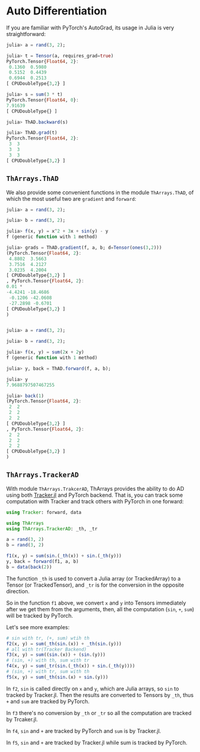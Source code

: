 # Auto Differentiation

If you are familiar with PyTorch's AutoGrad, its usage in Julia is
very straightforward:

```julia
julia> a = rand(3, 2);

julia> t = Tensor(a, requires_grad=true)
PyTorch.Tensor{Float64, 2}:
 0.1360  0.5980
 0.5152  0.4439
 0.6944  0.2513
[ CPUDoubleType{3,2} ]

julia> s = sum(3 * t)
PyTorch.Tensor{Float64, 0}:
7.91639
[ CPUDoubleType{} ]

julia> ThAD.backward(s)

julia> ThAD.grad(t)
PyTorch.Tensor{Float64, 2}:
 3  3
 3  3
 3  3
[ CPUDoubleType{3,2} ]

```

## `ThArrays.ThAD`

We also provide some convenient functions in the module
`ThArrays.ThAD`, of which the most useful two are `gradient` and
`forward`:

```julia
julia> a = rand(3, 2);

julia> b = rand(3, 2);

julia> f(x, y) = x^2 + 3x + sin(y) - y
f (generic function with 1 method)

julia> grads = ThAD.gradient(f, a, b; d=Tensor(ones(3,2)))
(PyTorch.Tensor{Float64, 2}:
 4.8802  3.5663
 3.7516  4.2127
 3.0235  4.2004
[ CPUDoubleType{3,2} ]
, PyTorch.Tensor{Float64, 2}:
0.01 *
-4.4241 -18.4686
 -0.1206 -42.0608
 -27.2898 -0.6701
[ CPUDoubleType{3,2} ]
)


julia> a = rand(3, 2);

julia> b = rand(3, 2);

julia> f(x, y) = sum(2x + 2y)
f (generic function with 1 method)

julia> y, back = ThAD.forward(f, a, b);

julia> y
7.9688797507467255

julia> back(1)
(PyTorch.Tensor{Float64, 2}:
 2  2
 2  2
 2  2
[ CPUDoubleType{3,2} ]
, PyTorch.Tensor{Float64, 2}:
 2  2
 2  2
 2  2
[ CPUDoubleType{3,2} ]
)

```

## `ThArrays.TrackerAD`

With module `ThArrays.TrakcerAD`, ThArrays provides the ability to do
AD using both [Tracker.jl](https://github.com/FluxML/Tracker.jl) and
PyTorch backend. That is, you can track some computation with Tracker
and track others with PyTorch in one forward:

```julia
using Tracker: forward, data

using ThArrays
using ThArrays.TrackerAD: _th, _tr

a = rand(3, 2)
b = rand(3, 2)

f1(x, y) = sum(sin.(_th(x)) + sin.(_th(y)))
y, back = forward(f1, a, b)
b = data(back(2))

```

The function `_th` is used to convert a Julia array (or TrackedArray)
to a Tensor (or TrackedTensor), and `_tr` is for the conversion in the
opposite direction.

So in the function `f1` above, we convert `x` and `y` into Tensors
immediately after we get them from the arguments, then, all the
computation (`sin`, `+`, `sum`) will be tracked by PyTorch.

Let's see more examples:

```julia
# sin with tr, (+, sum) wtih th
f2(x, y) = sum(_th(sin.(x)) + _th(sin.(y)))
# all with tr(Tracker Backend)
f3(x, y) = sum((sin.(x)) + (sin.(y)))
# (sin, +) with th, sum with tr
f4(x, y) = sum(_tr(sin.(_th(x)) + sin.(_th(y))))
# (sin, +) with tr, sum with th
f5(x, y) = sum(_th(sin.(x) + sin.(y)))
```

In `f2`, `sin` is called directly on `x` and `y`, which are Julia
arrays, so `sin` to tracked by Tracker.jl. Then the results are
converted to Tensors by `_th`, thus `+` and `sum` are tracked by
PyTorch.

In `f3` there's no conversion by `_th` or `_tr` so all the computation
are tracked by Trcaker.jl.

In `f4`, `sin` and `+` are tracked by PyTorch and `sum` is by
Tracker.jl.

In `f5`, `sin` and `+` are tracked by Tracker.jl while sum is tracked
by PyTorch.

